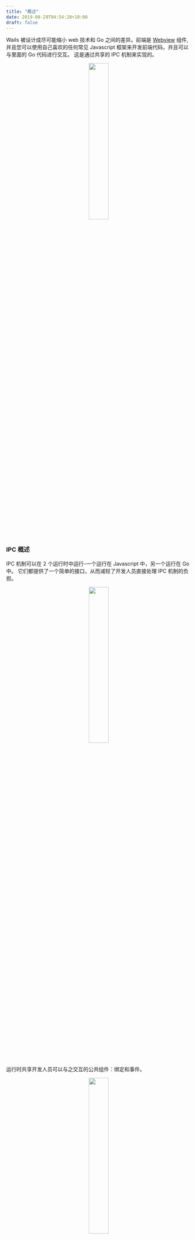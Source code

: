 ```yaml
---
title: "概述"
date: 2019-08-29T04:54:28+10:00
draft: false
---
```


Wails 被设计成尽可能缩小 web 技术和 Go 之间的差异。前端是 [Webview](https://github.com/zserge/webview) 组件, 并且您可以使用自己喜欢的任何常见 Javascript 框架来开发前端代码，并且可以与里面的 Go 代码进行交互。 这是通过共享的 IPC 机制来实现的。

<p align="center" style="text-align: center">
   <img src="/images/Overview.svg" width="33%"><br/>
</p>

### IPC 概述

IPC 机制可以在 2 个运行时中运行-一个运行在 Javascript 中，另一个运行在 Go 中。 它们都提供了一个简单的接口，从而减轻了开发人员直接处理 IPC 机制的负担。

<p align="center" style="text-align: center">
   <img src="/images/wailsapptech.svg" width="33%"><br/>
</p>
<!-- TODO:翻译不够准确 -->
运行时共享开发人员可以与之交互的公共组件：绑定和事件。

<p align="center" style="text-align: center">
   <img src="/images/IPCDetail.svg" width="33%"><br/>
</p>

### 绑定

Wails 应用程序提供了一种方法，可让您将公开的 Go 代码（绑定）到前端。 使用此方法，可以将任意函数或公开的结构方法绑定。 在启动时，Wails 将分析绑定的函数/方法并自动在 Javascript 中提供等效函数。 使您可以直接从 Javascript 调用绑定的 Go 代码。

<p align="center" style="text-align: center">
   <img src="/images/Binding.svg" width="40%"><br/>
</p>

JavaScript 包装函数，处理了调用 Go 代码的所有复杂性。 您只需使用 Javascript 调用该函数并接收一个 Promise。
绑定 Go 代码功能，处理了绑定的所有复杂性。 如果对 Go 代码的调用成功完成，则结果将传递到 resolve 函数。 如果返回错误，则将其传递给 reject 函数。

### 事件

Wails 提供了一个统一的事件系统，类似于 Javascript 的原生事件系统。 这意味着从 Go 或 Javascript 发送的任何事件都可以由任何一方接收。 数据可以随任何事件一起传递。 这样，您就可以做一些简单的事情，例如让后台进程在 Go 中运行，并通知前端去更新页面。

<p align="center" style="text-align: center">
   <img src="/images/Events.svg" width="40%"><br/>
</p>
